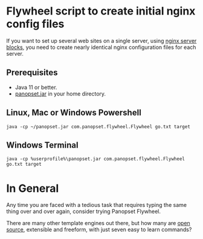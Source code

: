 # Flywheel script to create initial nginx config files

If you want to set up several web sites on a single server,
using [nginx server blocks](https://www.digitalocean.com/community/tutorials/how-to-install-nginx-on-ubuntu-20-04#step-5-%E2%80%93-setting-up-server-blocks-%28recommended%29),
you need to create nearly identical nginx configuration files for each server.

## Prerequisites

* Java 11 or better.
* [panopset.jar](https://panopset.com/download.html) in your home directory.

## Linux, Mac or Windows Powershell

    java -cp ~/panopset.jar com.panopset.flywheel.Flywheel go.txt target

## Windows Terminal

    java -cp %userprofile%\panopset.jar com.panopset.flywheel.Flywheel go.txt target
    
# In General

Any time you are faced with a tedious task that requires typing the same thing over and over
again, consider trying Panopset Flywheel.  

There are many other template engines out there, 
but how many are [open source](https://github.com/panopset/flywheel), extensible and freeform, with just seven easy to learn commands?
